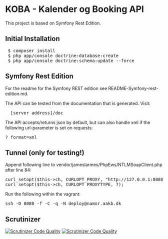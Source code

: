 # KOBA - Kalender og Booking API
This project is based on Symfony Rest Edition.

## Initial Installation
<pre>
 $ composer install
 $ php app/console doctrine:database:create
 $ php app/console doctrine:schema:update --force
</pre>

## Symfony Rest Edition
For the readme for the Symfony REST edition see README-Symfony-rest-edition.md.

The API can be tested from the documentation that is generated. Visit:
<pre>
  [server_address]/doc
</pre>

The API accepts/returns json by default, but can also handle xml if the following url-parameter is set on requests:
<pre>
?_format=xml
</pre>

## Tunnel (only for testing!)
Append following line to vendor/jameslarmes/PhpEws/NTLMSoapClient.php after line 84:
<pre>
curl_setopt($this->ch, CURLOPT_PROXY, "http://127.0.0.1:8080/");
curl_setopt($this->ch, CURLOPT_PROXYTYPE, 7);
</pre>

Run the following within the vagrant:
<pre>
ssh -D 8080 -f -C -q -N deploy@namor.aakb.dk
</pre>

## Scrutinizer
[![Scrutinizer Code Quality](https://scrutinizer-ci.com/g/KOBADK/backend/badges/quality-score.png?b=development)](https://scrutinizer-ci.com/g/KOBADK/backend/?branch=development)
[![Scrutinizer Code Quality](https://scrutinizer-ci.com/g/KOBADK/backend/badges/build.png?b=development)](https://scrutinizer-ci.com/g/KOBADK/backend/?branch=development)
